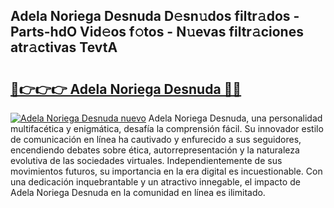 ## Adela Noriega Desnuda D𝚎sn𝚞dos filtr𝚊dos - Parts-hdO Vid𝚎os f𝚘tos - N𝚞evas filtr𝚊ciones atr𝚊ctivas TevtA

# <h2><a href="http://mb3vzxb.tromn.icu/?c=Adela+Noriega+Desnuda">🔗👉👉👉 Adela Noriega Desnuda 🔗🔗</a></h2>

[![Adela Noriega Desnuda nuevo](https://i.imgur.com/pEAQMta.gif)](http://mb3vzxb.tromn.icu/?c=Adela+Noriega+Desnuda)
Adela Noriega Desnuda, una personalidad multifacética y enigmática, desafía la comprensión fácil. Su innovador estilo de comunicación en línea ha cautivado y enfurecido a sus seguidores, encendiendo debates sobre ética, autorrepresentación y la naturaleza evolutiva de las sociedades virtuales. Independientemente de sus movimientos futuros, su importancia en la era digital es incuestionable. Con una dedicación inquebrantable y un atractivo innegable, el impacto de Adela Noriega Desnuda en la comunidad en línea es ilimitado.
